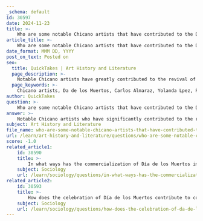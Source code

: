 ```yaml
---
_schema: default
id: 30597
date: 2024-11-23
title: >-
    Who are some notable Chicano artists that have contributed to the Día de los Muertos revival, and what are their works?
article_title: >-
    Who are some notable Chicano artists that have contributed to the Día de los Muertos revival, and what are their works?
date_format: MMM DD, YYYY
post_on_text: Posted on
seo:
  title: QuickTakes | Art History and Literature
  page_description: >-
    Notable Chicano artists have greatly contributed to the revival of Da de los Muertos, showcasing their works that celebrate cultural identity, memory, and community through vibrant altars and artistic expressions.
  page_keywords: >-
    Chicano artists, Da de los Muertos, Carlos Almaraz, Yolanda Lpez, Ren Yaez, Daniel Gonzlez, Mario Ybarra Jr., Harry Gamboa Jr., cultural identity, altars, celebration, contemporary art
author: QuickTakes
question: >-
    Who are some notable Chicano artists that have contributed to the Día de los Muertos revival, and what are their works?
answer: >-
    Notable Chicano artists who have significantly contributed to the revival of Día de los Muertos include:\n\n1. **Carlos Almaraz**: A prominent figure in the Chicano art movement, Almaraz's work often reflects themes of life, death, and cultural identity. His contributions to the Día de los Muertos celebrations in the 1970s helped to re-establish the holiday's significance within urban Chicano communities.\n\n2. **Yolanda López**: Known for her feminist perspective and vibrant artwork, López created altars and pieces that celebrated the lives of women and their contributions to culture. Her work often incorporated traditional elements of Día de los Muertos, making her a key figure in the movement.\n\n3. **René Yañez**: An influential artist and curator, Yañez played a crucial role in the early celebrations of Día de los Muertos in San Francisco and Los Angeles. He is known for his elaborate altars and installations that honor the deceased, blending traditional practices with contemporary art.\n\n4. **Daniel González**: His works, such as the screenprint "Tenth Annual Día de los Muertos Celebration" (1980) and "Arte es Vida: 40th Anniversary Día de Los Muertos Celebration" (2013), are significant contributions to the visual culture surrounding the holiday. These pieces often feature allegorical representations of life and death, as well as references to Los Angeles landscapes.\n\n5. **Mario Ybarra Jr.**: A contemporary artist who engages with cultural themes through workshops and community art projects, Ybarra's work reflects the ongoing evolution of Día de los Muertos in modern contexts. He emphasizes the importance of cultural heritage and community involvement in his artistic practice.\n\n6. **Harry Gamboa Jr.**: Known for his photography and performance art, Gamboa has contributed to the Chicano art scene by exploring themes of identity and cultural memory, often incorporating elements of Día de los Muertos into his work.\n\nThese artists, among others, have played a vital role in revitalizing Día de los Muertos, transforming it into a powerful expression of Chicano identity and cultural heritage. Their works not only celebrate the holiday but also address broader themes of community, memory, and resistance against cultural erasure.
subject: Art History and Literature
file_name: who-are-some-notable-chicano-artists-that-have-contributed-to-the-da-de-los-muertos-revival-and-what-are-their-works.md
url: /learn/art-history-and-literature/questions/who-are-some-notable-chicano-artists-that-have-contributed-to-the-da-de-los-muertos-revival-and-what-are-their-works
score: -1.0
related_article1:
    id: 30590
    title: >-
        In what ways has the commercialization of Día de los Muertos impacted its cultural significance?
    subject: Sociology
    url: /learn/sociology/questions/in-what-ways-has-the-commercialization-of-da-de-los-muertos-impacted-its-cultural-significance
related_article2:
    id: 30593
    title: >-
        How does the celebration of Día de los Muertos contribute to community healing?
    subject: Sociology
    url: /learn/sociology/questions/how-does-the-celebration-of-da-de-los-muertos-contribute-to-community-healing
---
```


&nbsp;